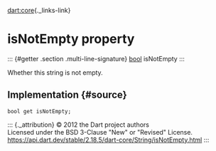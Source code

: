 [dart:core](../../dart-core/dart-core-library){._links-link}

isNotEmpty property
===================

::: {#getter .section .multi-line-signature}
[bool](../bool-class) isNotEmpty
:::

Whether this string is not empty.

Implementation {#source}
--------------

``` {.language-dart data-language="dart"}
bool get isNotEmpty;
```

::: {._attribution}
© 2012 the Dart project authors\
Licensed under the BSD 3-Clause \"New\" or \"Revised\" License.\
<https://api.dart.dev/stable/2.18.5/dart-core/String/isNotEmpty.html>
:::
